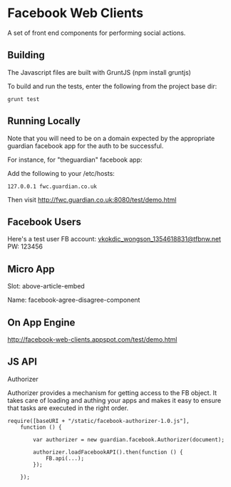 Facebook Web Clients
====================

A set of front end components for performing social actions.

Building
--------

The Javascript files are built with GruntJS (npm install gruntjs)

To build and run the tests, enter the following from the project base dir:

```
grunt test
```

Running Locally
---------------
Note that you will need to be on a domain expected by the appropriate guardian facebook app for the auth to be successful.

For instance, for "theguardian" facebook app:

Add the following to your /etc/hosts:
```
127.0.0.1 fwc.guardian.co.uk
```

Then visit http://fwc.guardian.co.uk:8080/test/demo.html


Facebook Users
--------------

Here's a test user FB account:
vkokdic_wongson_1354618831@tfbnw.net
PW: 123456

Micro App
---------

Slot: above-article-embed

Name: facebook-agree-disagree-component

On App Engine
-------------

http://facebook-web-clients.appspot.com/test/demo.html

JS API
------

Authorizer

Authorizer provides a mechanism for getting access to the FB object. It takes care of loading and authing your apps and
makes it easy to ensure that tasks are executed in the right order.

```
require([baseURI + "/static/facebook-authorizer-1.0.js"],
    function () {

        var authorizer = new guardian.facebook.Authorizer(document);

        authorizer.loadFacebookAPI().then(function () {
            FB.api(...);
        });

    });
```




